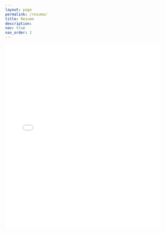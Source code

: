 ```yaml
---
layout: page
permalink: /resume/
title: Resume
description:
nav: true
nav_order: 2
---
```


<embed src="../assets/pdf/Matthew_McAuley_Resume.pdf" type="application/pdf" width="100%" height="600px" />